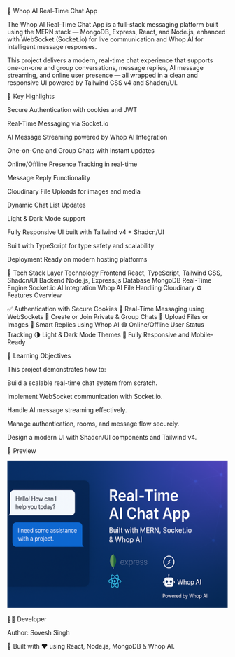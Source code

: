 🚀 Whop AI Real-Time Chat App

The Whop AI Real-Time Chat App is a full-stack messaging platform built using the MERN stack — MongoDB, Express, React, and Node.js, enhanced with WebSocket (Socket.io) for live communication and Whop AI for intelligent message responses.

This project delivers a modern, real-time chat experience that supports one-on-one and group conversations, message replies, AI message streaming, and online user presence — all wrapped in a clean and responsive UI powered by Tailwind CSS v4 and Shadcn/UI.

🧠 Key Highlights

Secure Authentication with cookies and JWT

Real-Time Messaging via Socket.io

AI Message Streaming powered by Whop AI Integration

One-on-One and Group Chats with instant updates

Online/Offline Presence Tracking in real-time

Message Reply Functionality

Cloudinary File Uploads for images and media

Dynamic Chat List Updates

Light & Dark Mode support

Fully Responsive UI built with Tailwind v4 + Shadcn/UI

Built with TypeScript for type safety and scalability

Deployment Ready on modern hosting platforms

🧩 Tech Stack
Layer	Technology
Frontend	React, TypeScript, Tailwind CSS, Shadcn/UI
Backend	Node.js, Express.js
Database	MongoDB
Real-Time Engine	Socket.io
AI Integration	Whop AI
File Handling	Cloudinary
⚙️ Features Overview

✅ Authentication with Secure Cookies
🔌 Real-Time Messaging using WebSockets
💬 Create or Join Private & Group Chats
📁 Upload Files or Images
🧠 Smart Replies using Whop AI
🟢 Online/Offline User Status Tracking
🌗 Light & Dark Mode Themes
📱 Fully Responsive and Mobile-Ready

🧠 Learning Objectives

This project demonstrates how to:

Build a scalable real-time chat system from scratch.

Implement WebSocket communication with Socket.io.

Handle AI message streaming effectively.

Manage authentication, rooms, and message flow securely.

Design a modern UI with Shadcn/UI components and Tailwind v4.

📸 Preview

![Whop AI Real-Time Chat App](client/src/assets/Redme.png)



🧑‍💻 Developer

Author: Sovesh Singh

💬 Built with ❤️ using React, Node.js, MongoDB & Whop AI.
